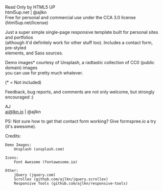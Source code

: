 Read Only by HTML5 UP  
html5up.net | @ajlkn  
Free for personal and commercial use under the CCA 3.0 license (html5up.net/license)

Just a super simple single-page responsive template built for personal sites and portfolios  
(although it'd definitely work for other stuff too). Includes a contact form, pre-styled  
elements, and Sass sources.

Demo images\* courtesy of Unsplash, a radtastic collection of CC0 (public domain) images  
you can use for pretty much whatever.

(\* = Not included)

Feedback, bug reports, and comments are not only welcome, but strongly encouraged :)

AJ  
aj@lkn.io | @ajlkn

PS: Not sure how to get that contact form working? Give formspree.io a try (it's awesome).

Credits:

    Demo Images:
    	Unsplash (unsplash.com)

    Icons:
    	Font Awesome (fontawesome.io)

    Other:
    	jQuery (jquery.com)
    	Scrollex (github.com/ajlkn/jquery.scrollex)
    	Responsive Tools (github.com/ajlkn/responsive-tools)
